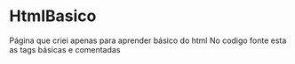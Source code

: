 # HtmlBasico
Página que criei apenas para aprender básico do html
No codigo fonte esta as tags básicas e comentadas
